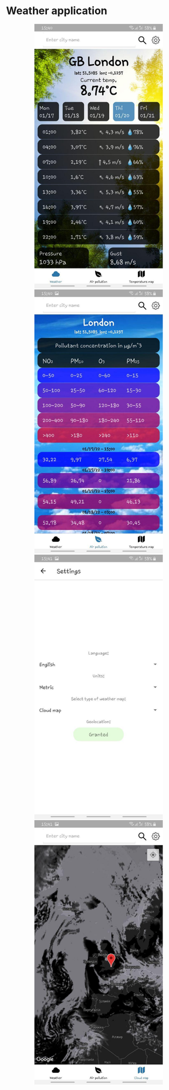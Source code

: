 # Weather application
<p align="center">
  <img src="src/assets/01.jpg" width="350" title="hover text">
  <img src="src/assets/02.jpg" width="350" title="hover text">
  <img src="src/assets/03.jpg" width="350" title="hover text">
  <img src="src/assets/04.jpg" width="350" title="hover text">
</p>
